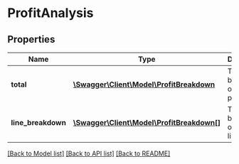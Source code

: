 # ProfitAnalysis

## Properties
Name | Type | Description | Notes
------------ | ------------- | ------------- | -------------
**total** | [**\Swagger\Client\Model\ProfitBreakdown**](ProfitBreakdown.md) | The breakdown of total profit | [optional] 
**line_breakdown** | [**\Swagger\Client\Model\ProfitBreakdown[]**](ProfitBreakdown.md) | The breakdown of profit per line | [optional] 

[[Back to Model list]](../README.md#documentation-for-models) [[Back to API list]](../README.md#documentation-for-api-endpoints) [[Back to README]](../README.md)



